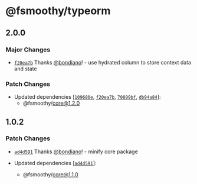 # @fsmoothy/typeorm

## 2.0.0

### Major Changes

- [`f20ea7b`](https://github.com/fsmoothy/fsmoothy/commit/f20ea7bc21e6ce078bc04f9404fe710070e1e833) Thanks [@bondiano](https://github.com/bondiano)! - use hydrated column to store context data and state

### Patch Changes

- Updated dependencies [[`109680e`](https://github.com/fsmoothy/fsmoothy/commit/109680eba73da8cdbc6195990eca8dcc5c09411c), [`f20ea7b`](https://github.com/fsmoothy/fsmoothy/commit/f20ea7bc21e6ce078bc04f9404fe710070e1e833), [`70899bf`](https://github.com/fsmoothy/fsmoothy/commit/70899bf79aa1e3ea45d260574f5dd211b0a6188c), [`db94a84`](https://github.com/fsmoothy/fsmoothy/commit/db94a84190d9274f9d9c8d25cca5ed1d73e3aa37)]:
  - @fsmoothy/core@1.2.0

## 1.0.2

### Patch Changes

- [`ad4d591`](https://github.com/fsmoothy/fsmoothy/commit/ad4d591b8c954b42bee7ef23dfe373eda464f30b) Thanks [@bondiano](https://github.com/bondiano)! - minify core package

- Updated dependencies [[`ad4d591`](https://github.com/fsmoothy/fsmoothy/commit/ad4d591b8c954b42bee7ef23dfe373eda464f30b)]:
  - @fsmoothy/core@1.1.0
